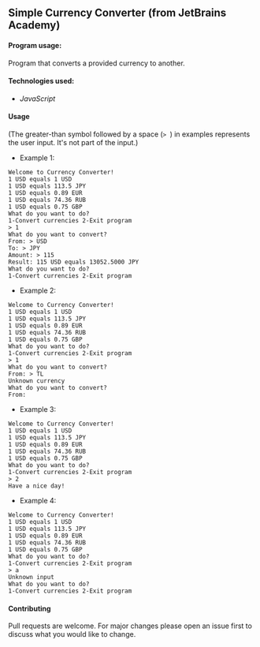## Simple Currency Converter (from JetBrains Academy)

#### Program usage: 
Program that converts a provided currency to another.

#### Technologies used:
- *JavaScript*

#### Usage 
(The greater-than symbol followed by a space (```> ```) in examples represents the user input. It's not part of the input.)

- Example 1:

```
Welcome to Currency Converter!
1 USD equals 1 USD
1 USD equals 113.5 JPY
1 USD equals 0.89 EUR
1 USD equals 74.36 RUB
1 USD equals 0.75 GBP
What do you want to do?
1-Convert currencies 2-Exit program
> 1
What do you want to convert?
From: > USD
To: > JPY
Amount: > 115
Result: 115 USD equals 13052.5000 JPY
What do you want to do?
1-Convert currencies 2-Exit program
```

- Example 2: 

```
Welcome to Currency Converter!
1 USD equals 1 USD
1 USD equals 113.5 JPY
1 USD equals 0.89 EUR
1 USD equals 74.36 RUB
1 USD equals 0.75 GBP
What do you want to do?
1-Convert currencies 2-Exit program
> 1
What do you want to convert?
From: > TL
Unknown currency
What do you want to convert?
From: 
```

- Example 3:

```
Welcome to Currency Converter!
1 USD equals 1 USD
1 USD equals 113.5 JPY
1 USD equals 0.89 EUR
1 USD equals 74.36 RUB
1 USD equals 0.75 GBP
What do you want to do?
1-Convert currencies 2-Exit program
> 2
Have a nice day!
```

- Example 4:
```
Welcome to Currency Converter!
1 USD equals 1 USD
1 USD equals 113.5 JPY
1 USD equals 0.89 EUR
1 USD equals 74.36 RUB
1 USD equals 0.75 GBP
What do you want to do?
1-Convert currencies 2-Exit program
> a
Unknown input
What do you want to do?
1-Convert currencies 2-Exit program
```

#### Contributing
Pull requests are welcome. For major changes please open an issue first to discuss what you would like to change.
